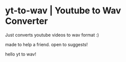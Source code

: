# yt-to-wav | Youtube to Wav Converter
Just converts youtube videos to wav format :)

made to help a friend.
open to suggests!

hello yt to wav!
